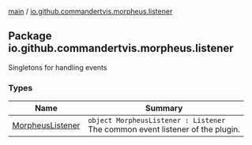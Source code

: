 [main](../index.md) / [io.github.commandertvis.morpheus.listener](./index.md)

## Package io.github.commandertvis.morpheus.listener


Singletons for handling events

### Types

| Name | Summary |
|---|---|
| [MorpheusListener](-morpheus-listener/index.md) | `object MorpheusListener : Listener`<br>The common event listener of the plugin. |
